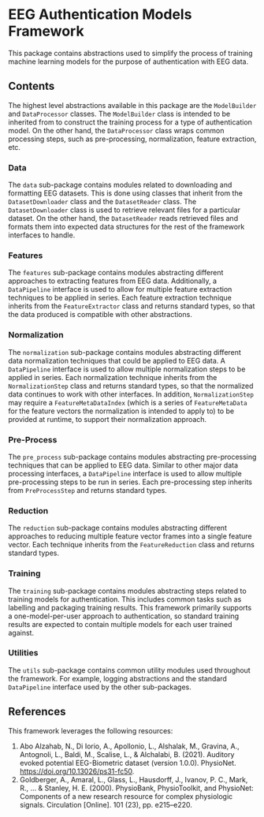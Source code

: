 # EEG Authentication Models Framework

This package contains abstractions used to simplify the process of training machine learning models
for the purpose of authentication with EEG data.

## Contents

The highest level abstractions available in this package are the `ModelBuilder` and `DataProcessor` classes. The
`ModelBuilder` class is intended to be inherited from to construct the training process for a type of authentication
model. On the other hand, the `DataProcessor` class wraps common processing steps, such as pre-processing, 
normalization, feature extraction, etc.

### Data

The `data` sub-package contains modules related to downloading and formatting EEG datasets. This is
done using classes that inherit from the `DatasetDownloader` class and the `DatasetReader` class. The 
`DatasetDownloader` class is used to retrieve relevant files for a particular dataset. On the other hand, the 
`DatasetReader` reads retrieved files and formats them into expected data structures for the rest of the framework
interfaces to handle.

### Features

The `features` sub-package contains modules abstracting different approaches to extracting features from EEG
data. Additionally, a `DataPipeline` interface is used to allow for multiple feature extraction techniques to be applied
in series. Each feature extraction technique inherits from the `FeatureExtractor` class and returns standard types,
so that the data produced is compatible with other abstractions.

### Normalization

The `normalization` sub-package contains modules abstracting different data normalization techniques that could be
applied to EEG data. A `DataPipeline` interface is used to allow multiple normalization steps to be applied in series.
Each normalization technique inherits from the `NormalizationStep` class and returns standard types, so that the 
normalized data continues to work with other interfaces. In addition, `NormalizationStep` may require a 
`FeatureMetaDataIndex` (which is a series of `FeatureMetaData` for the feature vectors the normalization is intended to apply to) 
to be provided at runtime, to support their normalization approach. 

### Pre-Process

The `pre_process` sub-package contains modules abstracting pre-processing techniques that can be applied to EEG data.
Similar to other major data processing interfaces, a `DataPipeline` interface is used to allow multiple pre-processing
steps to be run in series. Each pre-processing step inherits from `PreProcessStep` and returns standard types.

### Reduction

The `reduction` sub-package contains modules abstracting different approaches to reducing multiple feature vector frames
into a single feature vector. Each technique inherits from the `FeatureReduction` class and returns standard types.

### Training

The `training` sub-package contains modules abstracting steps related to training models for authentication. This 
includes common tasks such as labelling and packaging training results. This framework primarily supports a
one-model-per-user approach to authentication, so standard training results are expected to contain multiple models
for each user trained against.

### Utilities

The `utils` sub-package contains common utility modules used throughout the framework. For example, logging 
abstractions and the standard `DataPipeline` interface used by the other sub-packages.

## References

This framework leverages the following resources:

1. Abo Alzahab, N., Di Iorio, A., Apollonio, L., Alshalak, M., Gravina, A., Antognoli, L., Baldi, M., Scalise, L., & Alchalabi, B. (2021). Auditory evoked potential EEG-Biometric dataset (version 1.0.0). PhysioNet. https://doi.org/10.13026/ps31-fc50.
2. Goldberger, A., Amaral, L., Glass, L., Hausdorff, J., Ivanov, P. C., Mark, R., ... & Stanley, H. E. (2000). PhysioBank, PhysioToolkit, and PhysioNet: Components of a new research resource for complex physiologic signals. Circulation \[Online\]. 101 (23), pp. e215–e220.

